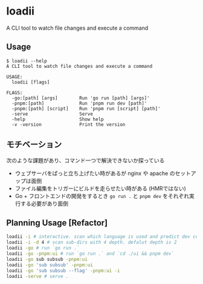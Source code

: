 # loadii
A CLI tool to watch file changes and execute a command

## Usage
```console
$ loadii --help
A CLI tool to watch file changes and execute a command

USAGE:
  loadii [flags]

FLAGS:
  -go:[path] [args]        Run 'go run [path] [args]'
  -pnpm:[path]             Run 'pnpm run dev [path]'
  -pnpm:[path] [script]    Run 'pnpm run [script] [path]'
  -serve                   Serve
  -help                    Show help
  -v -version              Print the version
```

## モチベーション
次のような課題があり、コマンド一つで解決できないか探っている
- ウェブサーバをぱっと立ち上げたい時があるが nginx や apache のセットアップは面倒
- ファイル編集をトリガーにビルドを走らせたい時がある (HMRではない)
- Go + フロントエンドの開発をするとき `go run .` と `pnpm dev` をそれぞれ実行する必要があり面倒

## Planning Usage [Refactor]
```bash
loadii -i # interactive. scan which language is used and predict dev command
loadii -i -d 4 # scan sub-dirs with 4 depth. defalut depth is 2
loadii -go # run `go run .`
loadii -go -pnpm:ui # run `go run .` and `cd ./ui && pnpm dev`
loadii -go sub subsub -pnpm:ui
loadii -go 'sub subsub' -pnpm:ui
loadii -go 'sub subsub --flag' -pnpm:ui -i
loadii -serve # serve .
```
